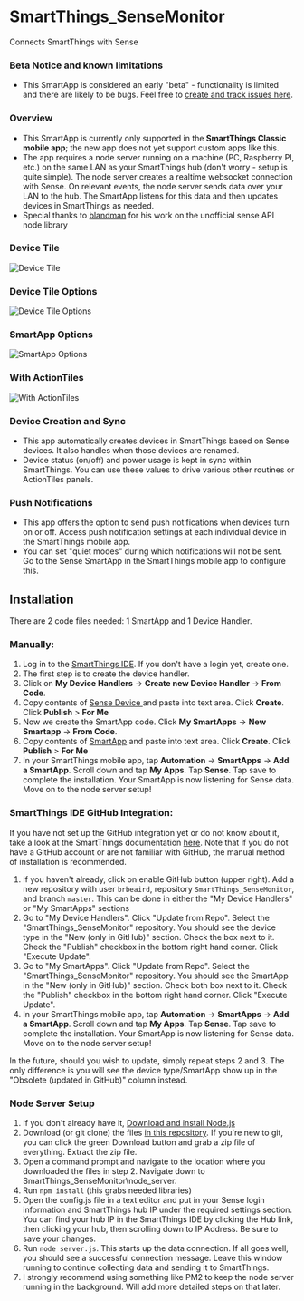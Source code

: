 # SmartThings_SenseMonitor
Connects SmartThings with Sense

### Beta Notice and known limitations
* This SmartApp is considered an early "beta" - functionality is limited and there are likely to be bugs. Feel free to <a href="https://github.com/brbeaird/SmartThings_SenseMonitor/issues">create and track issues here</a>.

### Overview
* This SmartApp is currently only supported in the **SmartThings Classic mobile app**; the new app does not yet support custom apps like this.
* The app requires a node server running on a machine (PC, Raspberry PI, etc.) on the same LAN as your SmartThings hub (don't worry - setup is quite simple). The node server creates a realtime websocket connection with Sense. On relevant events, the node server sends data over your LAN to the hub. The SmartApp listens for this data and then updates devices in SmartThings as needed.
* Special thanks to <a href="https://github.com/blandman">blandman</a> for his work on the unofficial sense API node library

### Device Tile
![Device Tile](https://i.imgur.com/4G3Eo8n.png "Device Tile")


### Device Tile Options
![Device Tile Options](https://i.imgur.com/67yuCcd.png "Device Tile Options")


### SmartApp Options
![SmartApp Options](https://i.imgur.com/IVLCOQ0.png "SmartApp Options")

### With ActionTiles
![With ActionTiles](https://i.imgur.com/I1sY3IL.png "With ActionTiles")

### Device Creation and Sync
* This app automatically creates devices in SmartThings based on Sense devices. It also handles when those devices are renamed.
* Device status (on/off) and power usage is kept in sync within SmartThings. You can use these values to drive various other routines or ActionTiles panels.

### Push Notifications
* This app offers the option to send push notifications when devices turn on or off. Access push notification settings at each individual device in the SmartThings mobile app.
* You can set "quiet modes" during which notifications will not be sent. Go to the Sense SmartApp in the SmartThings mobile app to configure this.



## Installation

There are 2 code files needed: 1 SmartApp and 1 Device Handler.


### Manually:
1. Log in to the <a href="https://graph.api.smartthings.com/ide/">SmartThings IDE</a>. If you don't have a login yet, create one.
2. The first step is to create the device handler.
3. Click on **My Device Handlers** -> **Create new Device Handler** -> **From Code**.
4. Copy contents of <a href="https://raw.githubusercontent.com/brbeaird/SmartThings_SenseMonitor/master/devicetypes/brbeaird/sense-monitor-device.src/sense-monitor-device.groovy">Sense Device </a> and paste into text area. Click **Create**. Click **Publish** > **For Me**
5. Now we create the SmartApp code. Click **My SmartApps** -> **New Smartapp** -> **From Code**.
6. Copy contents of <a href="https://raw.githubusercontent.com/brbeaird/SmartThings_SenseMonitor/master/smartapps/brbeaird/sense-monitor-app.src/sense-monitor-app.groovy">SmartApp</a> and paste into text area. Click **Create**. Click **Publish** > **For Me**
7. In your SmartThings mobile app, tap **Automation** -> **SmartApps** -> **Add a SmartApp**. Scroll down and tap **My Apps**. Tap **Sense**. Tap save to complete the installation. Your SmartApp is now listening for Sense data. Move on to the node server setup! 

### SmartThings IDE GitHub Integration:

If you have not set up the GitHub integration yet or do not know about it, take a look at the SmartThings documentation [here](http://docs.smartthings.com/en/latest/tools-and-ide/github-integration.html). Note that if you do not have a GitHub account or are not familiar with GitHub, the manual method of installation is recommended.

1. If you haven't already, click on enable GitHub button (upper right). Add a new repository with user `brbeaird`, repository `SmartThings_SenseMonitor`, and branch `master`. This can be done in either the "My Device Handlers" or "My SmartApps" sections
2. Go to "My Device Handlers". Click "Update from Repo". Select the "SmartThings_SenseMonitor" repository. You should see the device type in the "New (only in GitHub)" section. Check the box next to it. Check the "Publish" checkbox in the bottom right hand corner. Click "Execute Update".
3. Go to "My SmartApps". Click "Update from Repo". Select the "SmartThings_SenseMonitor" repository. You should see the SmartApp in the "New (only in GitHub)" section. Check both box next to it. Check the "Publish" checkbox in the bottom right hand corner. Click "Execute Update".
4. In your SmartThings mobile app, tap **Automation** -> **SmartApps** -> **Add a SmartApp**. Scroll down and tap **My Apps**. Tap **Sense**. Tap save to complete the installation. Your SmartApp is now listening for Sense data. Move on to the node server setup! 

In the future, should you wish to update, simply repeat steps 2 and 3. The only difference is you will see the device type/SmartApp show up in the "Obsolete (updated in GitHub)" column instead.

### Node Server Setup
 1. If you don't already have it, <a href="https://nodejs.org/en/download/">Download and install Node.js</a>
 2. Download (or git clone) the  files <a href="https://github.com/brbeaird/SmartThings_SenseMonitor">in this repository</a>. If you're new to git, you can click the green Download button and grab a zip file of everything. Extract the zip file.
 3. Open a command prompt and navigate to the location where you downloaded the files in step 2. Navigate down to SmartThings_SenseMonitor\node_server. 
 4. Run `npm install` (this grabs needed libraries)
 5. Open the config.js file in a text editor and put in your Sense login information and SmartThings hub IP under the required settings section. You can find your hub IP in the SmartThings IDE by clicking the Hub link, then clicking your hub, then scrolling down to IP Address. Be sure to save your changes.
 6. Run `node server.js`. This starts up the data connection. If all goes well, you should see a successful connection message. Leave this window running to continue collecting data and sending it to SmartThings.
 7. I strongly recommend using something like PM2 to keep the node server running in the background. Will add more detailed steps on that later.

